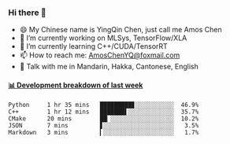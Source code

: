 ### Hi there 👋
- 😄 My Chinese name is YingQin Chen, just call me Amos Chen
- 🔭 I’m currently working on MLSys, TensorFlow/XLA
- 🌱 I’m currently learning C++/CUDA/TensorRT
- 📫 How to reach me: AmosChenYQ@foxmail.com
- 💬 Talk with me in Mandarin, Hakka, Cantonese, English

<!-- waka-box start -->
#### <a href="https://gist.github.com/becb911736b10de673d72f2a472b1e52" target="_blank">📊 Development breakdown of last week</a>
```text
Python     1 hr 35 mins   █████████▊░░░░░░░░░░░  46.9%
C++        1 hr 12 mins   ███████▌░░░░░░░░░░░░░  35.7%
CMake      20 mins        ██▏░░░░░░░░░░░░░░░░░░  10.2%
JSON       7 mins         ▋░░░░░░░░░░░░░░░░░░░░   3.5%
Markdown   3 mins         ▎░░░░░░░░░░░░░░░░░░░░   1.7%
```
<!-- waka-box end -->


<!--
**AmosChenYQ/AmosChenYQ** is a ✨ _special_ ✨ repository because its `README.md` (this file) appears on your GitHub profile.

Here are some ideas to get you started:

- 🔭 I’m currently working on 
- 🌱 I’m currently learning ...
- 👯 I’m looking to collaborate on ...
- 🤔 I’m looking for help with ...
- 📫 How to reach me: AmosChenYQ@foxmail.com
- 😄 Pronouns: ...
- ⚡ Fun fact: ...
-->
